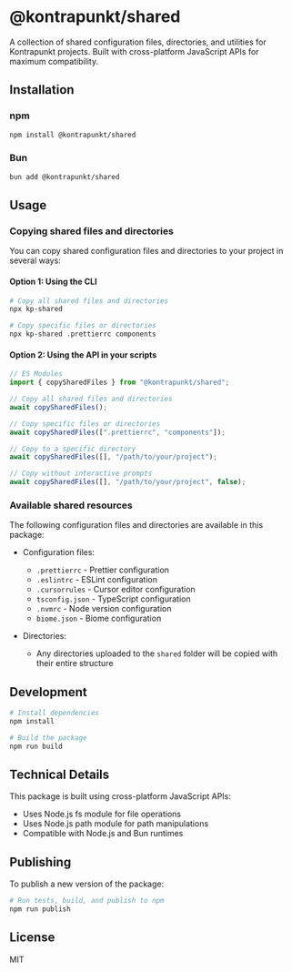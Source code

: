 # @kontrapunkt/shared

A collection of shared configuration files, directories, and utilities for Kontrapunkt projects. Built with cross-platform JavaScript APIs for maximum compatibility.

## Installation

### npm

```bash
npm install @kontrapunkt/shared
```

### Bun

```bash
bun add @kontrapunkt/shared
```

## Usage

### Copying shared files and directories

You can copy shared configuration files and directories to your project in several ways:

#### Option 1: Using the CLI

```bash
# Copy all shared files and directories
npx kp-shared

# Copy specific files or directories
npx kp-shared .prettierrc components
```

#### Option 2: Using the API in your scripts

```typescript
// ES Modules
import { copySharedFiles } from "@kontrapunkt/shared";

// Copy all shared files and directories
await copySharedFiles();

// Copy specific files or directories
await copySharedFiles([".prettierrc", "components"]);

// Copy to a specific directory
await copySharedFiles([], "/path/to/your/project");

// Copy without interactive prompts
await copySharedFiles([], "/path/to/your/project", false);
```

### Available shared resources

The following configuration files and directories are available in this package:

- Configuration files:
  - `.prettierrc` - Prettier configuration
  - `.eslintrc` - ESLint configuration
  - `.cursorrules` - Cursor editor configuration
  - `tsconfig.json` - TypeScript configuration
  - `.nvmrc` - Node version configuration
  - `biome.json` - Biome configuration

- Directories:
  - Any directories uploaded to the `shared` folder will be copied with their entire structure

## Development

```bash
# Install dependencies
npm install

# Build the package
npm run build
```

## Technical Details

This package is built using cross-platform JavaScript APIs:

- Uses Node.js fs module for file operations
- Uses Node.js path module for path manipulations
- Compatible with Node.js and Bun runtimes

## Publishing

To publish a new version of the package:

```bash
# Run tests, build, and publish to npm
npm run publish
```

## License

MIT
